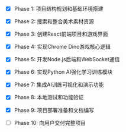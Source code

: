 - [x] Phase 1: 项目结构规划和基础环境搭建
- [x] Phase 2: 搜索和整合美术素材资源
- [x] Phase 3: 创建React前端项目和游戏界面
- [x] Phase 4: 实现Chrome Dino游戏核心逻辑
- [x] Phase 5: 开发Node.js后端和WebSocket通信
- [x] Phase 6: 实现Python AI强化学习训练模块
- [x] Phase 7: 集成AI训练可视化和演示功能
- [x] Phase 8: 本地测试和功能验证
- [x] Phase 9: 项目部署准备和文档编写
- [ ] Phase 10: 向用户交付完整项目

